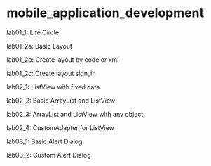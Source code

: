 # mobile_application_development

lab01_1: Life Circle

lab01_2a: Basic Layout

lab01_2b: Create layout by code or xml

lab01_2c: Create layout sign_in

lab02_1: ListView with fixed data

lab02_2: Basic ArrayList and ListView

lab02_3: ArrayList and ListView with any object

lab02_4: CustomAdapter for ListView

lab03_1: Basic Alert Dialog

lab03_2: Custom Alert Dialog
